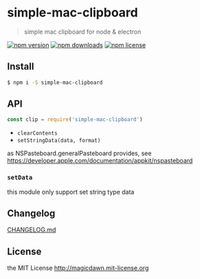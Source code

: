 # simple-mac-clipboard

> simple mac clipboard for node &amp; electron

[![npm version](https://img.shields.io/npm/v/simple-mac-clipboard.svg?style=flat-square)](https://www.npmjs.com/package/simple-mac-clipboard)
[![npm downloads](https://img.shields.io/npm/dm/simple-mac-clipboard.svg?style=flat-square)](https://www.npmjs.com/package/simple-mac-clipboard)
[![npm license](https://img.shields.io/npm/l/simple-mac-clipboard.svg?style=flat-square)](http://magicdawn.mit-license.org)

## Install

```sh
$ npm i -S simple-mac-clipboard
```

## API

```js
const clip = require('simple-mac-clipboard')
```

- `clearContents`
- `setStringData(data, format)`

as NSPasteboard.generalPasteboard provides, see
https://developer.apple.com/documentation/appkit/nspasteboard

### `setData`

this module only support set string type data

## Changelog

[CHANGELOG.md](CHANGELOG.md)

## License

the MIT License http://magicdawn.mit-license.org
